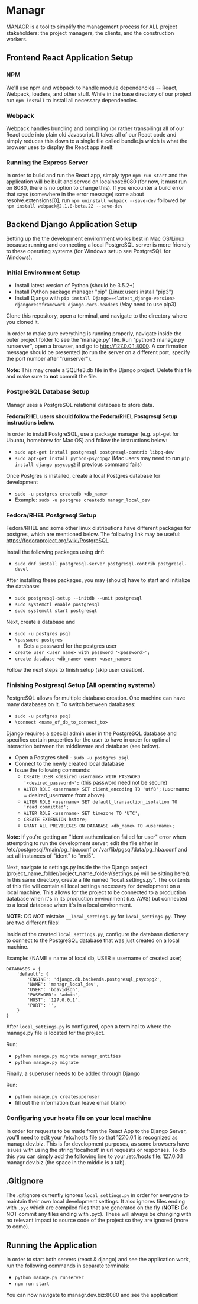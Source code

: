 # Managr
MANAGR is a tool to simplify the management process for ALL project stakeholders: the project managers, the clients, and the construction workers.

## Frontend React Application Setup

### NPM
We'll use npm and webpack to handle module dependencies -- React, Webpack, loaders, and other stuff. While in the base directory of our project run `npm install` to install all necessary dependencies.

### Webpack
Webpack handles bundling and compiling (or rather transpiling) all of our React code into plain old Javascript. It takes all of our React code and simply reduces this down to a single file called bundle.js which is what the browser uses to display the React app itself.

### Running the Express Server
In order to build and run the React app, simply type `npm run start` and the application will be built and served on localhost:8080 (for now, it must run on 8080, there is no option to change this). If you encounter a build error that says (somewhere in the error message) some about resolve.extensions[0], run `npm uninstall webpack --save-dev` followed by `npm install webpack@2.1.0-beta.22 --save-dev`

## Backend Django Application Setup
Setting up the the development environment works best in Mac OS/Linux because running and connecting a local PostgreSQL server is more friendly to these operating systems (for Windows setup see PostgreSQL for Windows).

### Initial Environment Setup
* Install latest version of Python (should be 3.5.2+)
* Install Python package manager "pip" (Linux users install "pip3")
* Install Django with `pip install Django==<latest_django-version> djangorestframework django-cors-headers` (May need to use pip3)

Clone this repository, open a terminal, and navigate to the directory where you cloned it.

In order to make sure everything is running properly, navigate inside the outer project folder to see the 'manage.py' file. Run "python3 manage.py runserver", open a browser, and go to http://127.0.0.1:8000. A confirmation message should be presented (to run the server on a different port, specify the port number after "runserver").

**Note:** This may create a SQLite3.db file in the Django project. Delete this file and make sure to **not** commit the file.

### PostgreSQL Database Setup
Managr uses a PostgreSQL relational database to store data.

**Fedora/RHEL users should follow the Fedora/RHEL Postgresql Setup instructions below.**

In order to install PostgreSQL, use a package manager (e.g. apt-get for Ubuntu, homebrew for Mac OS) and follow the instructions below:

* `sudo apt-get install postgresql postgresql-contrib libpq-dev`
* `sudo apt-get install python-psycopg2` (Mac users may need to run `pip install django psycopg2` if previous command fails)

Once Postgres is installed, create a local Postgres database for development
* `sudo -u postgres createdb <db_name>`
* Example: `sudo -u postgres createdb managr_local_dev`      

### Fedora/RHEL Postgresql Setup
Fedora/RHEL and some other linux distributions have different packages for postgres, which are mentioned below. The following link may be useful: https://fedoraproject.org/wiki/PostgreSQL

Install the following packages using dnf:
* `sudo dnf install postgresql-server postgresql-contrib postgresql-devel`

After installing these packages, you may (should) have to start and initialize the database:
* `sudo postgresql-setup --initdb --unit postgresql`
* `sudo systemctl enable postgresql`
* `sudo systemctl start postgresql`

Next, create a database and 
* `sudo -u postgres psql`
* `\password postgres`
   * Sets a password for the postgres user
* `create user <user_name> with password '<password>';`
* `create database <db_name> owner <user_name>;`

Follow the next steps to finish setup (skip user creation).

### Finishing Postgresql Setup (All operating systems)
PostgreSQL allows for multiple database creation. One machine can have many databases on it. To switch between databases:
* `sudo -u postgres psql`
* `\connect <name_of_db_to_connect_to>`

Django requires a special admin user in the PostgreSQL database and specifies certain properties for the user to have in order for optimal interaction between the middleware and database (see below).
* Open a Postgres shell - `sudo -u postgres psql`
* Connect to the newly created local database
* Issue the following commands:
    * `CREATE USER <desired_username> WITH PASSWORD '<desired_password>';` (this password need not be secure)
    * `ALTER ROLE <username> SET client_encoding TO 'utf8';` (username = desired_username from above)
    * `ALTER ROLE <username> SET default_transaction_isolation TO 'read committed';`
    * `ALTER ROLE <username> SET timezone TO 'UTC';`
    * `CREATE EXTENSION hstore;`
    * `GRANT ALL PRIVILEGES ON DATABASE <db_name> TO <username>;`

**Note:** If you're getting an "Ident authentication failed for user" error when attempting to run the development server, edit the file either in /etc/postgresql/<version>/main/pg_hba.conf or /var/lib/pgsql/data/pg_hba.conf and set all instances of "ident" to "md5".

Next, navigate to settings.py inside the the Django project (project_name_folder/project_name_folder/(settings.py will be sitting here)). In this same directory, create a file named "local_settings.py". The contents of this file will contain all local settings necessary for development on a local machine. This allows for the project to be connected to a production database when it's in its production environment (i.e. AWS) but connected to a local database when it's in a local environment.

**NOTE:** _DO NOT_ mistake `__local_settings.py` for `local_settings.py`. They are two different files!

Inside of the created `local_settings.py`, configure the database dictionary to connect to the PostgreSQL database that was just created on a local machine.

Example: (NAME = name of local db, USER = username of created user)
~~~~
DATABASES = {
    'default': {
        'ENGINE': 'django.db.backends.postgresql_psycopg2',
        'NAME': 'managr_local_dev',
        'USER': 'bdavidson',
        'PASSWORD': 'admin',
        'HOST': '127.0.0.1',
        'PORT': '',
    }
}
~~~~
After `local_settings.py` is configured, open a terminal to where the manage.py file is located for the project.

Run:
* `python manage.py migrate managr_entities`
* `python manage.py migrate`

Finally, a superuser needs to be added through Django

Run:
* `python manage.py createsuperuser`
* fill out the information (can leave email blank)

### Configuring your hosts file on your local machine
In order for requests to be made from the React App to the Django Server, you'll need to edit your /etc/hosts file so that 127.0.0.1 is recognized as managr.dev.biz. This is for development purposes, as some browsers have issues with using the string 'localhost' in url requests or responses. To do this you can simply add the following line to your /etc/hosts file: 127.0.0.1  managr.dev.biz (the space in the middle is a tab).

## .Gitignore
The .gitignore currently ignores `local_settings.py` in order for everyone to maintain their own local development settings. It also ignores files ending with `.pyc` which are compiled files that are generated on the fly (**NOTE:** Do NOT commit any files ending with .pyc). These will always be changing with no relevant impact to source code of the project so they are ignored (more to come).

## Running the Application
In order to start both servers (react & django) and see the application work, run the following commands in separate terminals:
* `python manage.py runserver`
* `npm run start`

You can now navigate to managr.dev.biz:8080 and see the application!
